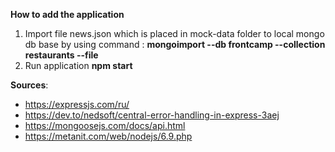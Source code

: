 **How to add the application**

1. Import file news.json which is placed in mock-data folder to local mongo db base by using command :
   **mongoimport --db frontcamp --collection restaurants --file <path to news.json>**
2. Run application **npm start**

**Sources**:

- https://expressjs.com/ru/
- https://dev.to/nedsoft/central-error-handling-in-express-3aej
- https://mongoosejs.com/docs/api.html
- https://metanit.com/web/nodejs/6.9.php
